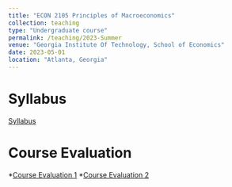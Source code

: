 ```yaml
---
title: "ECON 2105 Principles of Macroeconomics"
collection: teaching
type: "Undergraduate course"
permalink: /teaching/2023-Summer
venue: "Georgia Institute Of Technology, School of Economics"
date: 2023-05-01
location: "Atlanta, Georgia"
---
```


Syllabus
======
[Syllabus](files/ECON_2105_Summer_Syllabus.pdf)

Course Evaluation
======
*[Course Evaluation 1](files/Hritan_2023_Summer_ECON_2105_Prin_of_Macroeconomics_SF1.pdf)
*[Course Evaluation 2](files/Hritan_2023_Summer_ECON_2105_Prin_of_Macroeconomics_NP1.pdf)

